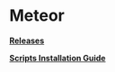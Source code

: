 # Meteor

**[**Releases**](https://github.com/RulyPancake/Meteor/releases)**

**[**Scripts Installation Guide**](https://gta.2take1.menu/features/local/scripts/)**
